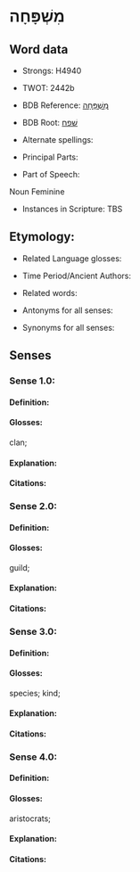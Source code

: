 # מִשְׁפָּחָה

<!-- Status: S2="NeedsEdits" -->
<!-- Lexica used for edits:   -->

## Word data

* Strongs: H4940

* TWOT: 2442b

* BDB Reference: [מִשְׁפָּחָה](rc://en/bdb/dict/v.ff.ac)

* BDB Root: [שׁפח](rc://en/bdb/dict/v.ff.aa)

* Alternate spellings:

* Principal Parts:

* Part of Speech:

Noun Feminine

* Instances in Scripture: TBS

## Etymology:

* Related Language glosses:

* Time Period/Ancient Authors:

* Related words:

* Antonyms for all senses:

* Synonyms for all senses:

## Senses

### Sense 1.0:

#### Definition:

#### Glosses:

clan; 

#### Explanation:

#### Citations:



### Sense 2.0:

#### Definition:

#### Glosses:

guild; 

#### Explanation:

#### Citations:



### Sense 3.0:

#### Definition:

#### Glosses:

species; kind; 

#### Explanation:

#### Citations:



### Sense 4.0:

#### Definition:

#### Glosses:

aristocrats; 

#### Explanation:

#### Citations:




